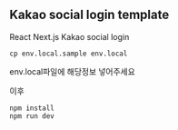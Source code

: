 ## Kakao social login template

React
Next.js
Kakao social login

```
cp env.local.sample env.local
```

env.local파일에 해당정보 넣어주세요

이후

```
npm install
npm run dev
```
